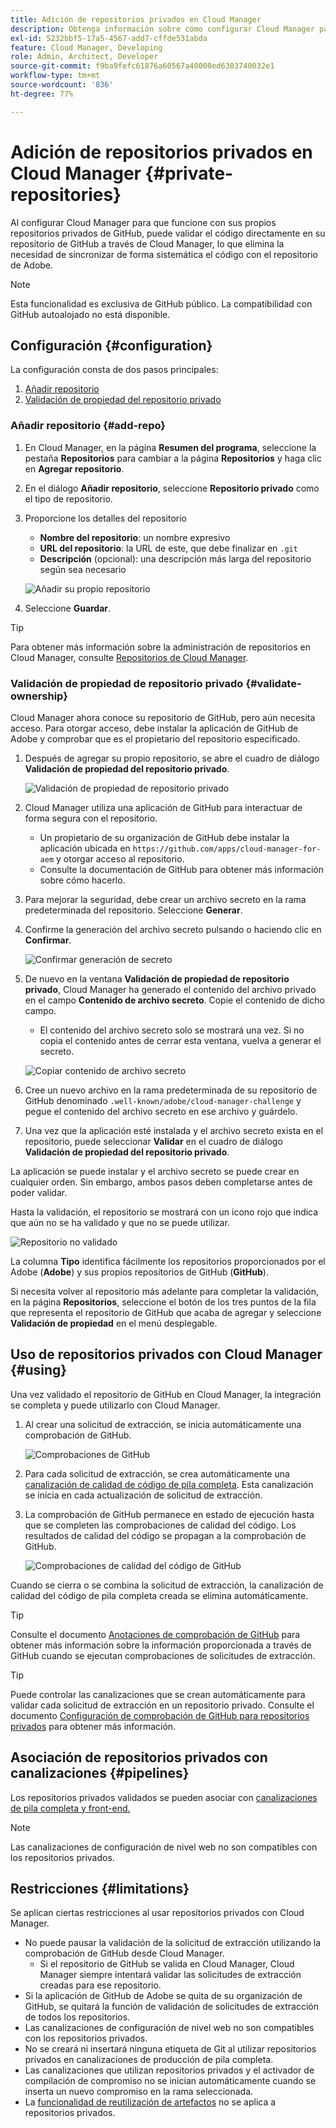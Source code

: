 ```yaml
---
title: Adición de repositorios privados en Cloud Manager
description: Obtenga información sobre cómo configurar Cloud Manager para que funcione con sus propios repositorios privados de GitHub.
exl-id: 5232bbf5-17a5-4567-add7-cffde531abda
feature: Cloud Manager, Developing
role: Admin, Architect, Developer
source-git-commit: f9ba9fefc61876a60567a40000ed6303740032e1
workflow-type: tm+mt
source-wordcount: '836'
ht-degree: 77%

---
```


# Adición de repositorios privados en Cloud Manager {#private-repositories}

Al configurar Cloud Manager para que funcione con sus propios repositorios privados de GitHub, puede validar el código directamente en su repositorio de GitHub a través de Cloud Manager, lo que elimina la necesidad de sincronizar de forma sistemática el código con el repositorio de Adobe.

>[!NOTE]
>
>Esta funcionalidad es exclusiva de GitHub público. La compatibilidad con GitHub autoalojado no está disponible.

## Configuración {#configuration}

La configuración consta de dos pasos principales:

1. [Añadir repositorio](#add-repo)
1. [Validación de propiedad del repositorio privado](#validate-ownership)

### Añadir repositorio {#add-repo}

1. En Cloud Manager, en la página **Resumen del programa**, seleccione la pestaña **Repositorios** para cambiar a la página **Repositorios** y haga clic en **Agregar repositorio**.

1. En el diálogo **Añadir repositorio**, seleccione **Repositorio privado** como el tipo de repositorio.

1. Proporcione los detalles del repositorio

   * **Nombre del repositorio**: un nombre expresivo
   * **URL del repositorio**: la URL de este, que debe finalizar en `.git`
   * **Descripción** (opcional): una descripción más larga del repositorio según sea necesario

   ![Añadir su propio repositorio](/help/implementing/cloud-manager/assets/repos/add-own-github.png)

1. Seleccione **Guardar**.

>[!TIP]
>
>Para obtener más información sobre la administración de repositorios en Cloud Manager, consulte [Repositorios de Cloud Manager](/help/implementing/cloud-manager/managing-code/managing-repositories.md).

### Validación de propiedad de repositorio privado {#validate-ownership}

Cloud Manager ahora conoce su repositorio de GitHub, pero aún necesita acceso. Para otorgar acceso, debe instalar la aplicación de GitHub de Adobe y comprobar que es el propietario del repositorio especificado.

1. Después de agregar su propio repositorio, se abre el cuadro de diálogo **Validación de propiedad del repositorio privado**.

   ![Validación de propiedad de repositorio privado](/help/implementing/cloud-manager/assets/repos/private-repo-validate.png)

1. Cloud Manager utiliza una aplicación de GitHub para interactuar de forma segura con el repositorio.
   * Un propietario de su organización de GitHub debe instalar la aplicación ubicada en `https://github.com/apps/cloud-manager-for-aem` y otorgar acceso al repositorio.
   * Consulte la documentación de GitHub para obtener más información sobre cómo hacerlo.

1. Para mejorar la seguridad, debe crear un archivo secreto en la rama predeterminada del repositorio. Seleccione **Generar**.

1. Confirme la generación del archivo secreto pulsando o haciendo clic en **Confirmar**.

   ![Confirmar generación de secreto](/help/implementing/cloud-manager/assets/repos/confirm-generation.png)

1. De nuevo en la ventana **Validación de propiedad de repositorio privado**, Cloud Manager ha generado el contenido del archivo privado en el campo **Contenido de archivo secreto**. Copie el contenido de dicho campo.

   * El contenido del archivo secreto solo se mostrará una vez. Si no copia el contenido antes de cerrar esta ventana, vuelva a generar el secreto.

   ![Copiar contenido de archivo secreto](/help/implementing/cloud-manager/assets/repos/new-secret.png)

1. Cree un nuevo archivo en la rama predeterminada de su repositorio de GitHub denominado `.well-known/adobe/cloud-manager-challenge` y pegue el contenido del archivo secreto en ese archivo y guárdelo.

1. Una vez que la aplicación esté instalada y el archivo secreto exista en el repositorio, puede seleccionar **Validar** en el cuadro de diálogo **Validación de propiedad del repositorio privado**.

La aplicación se puede instalar y el archivo secreto se puede crear en cualquier orden. Sin embargo, ambos pasos deben completarse antes de poder validar.

Hasta la validación, el repositorio se mostrará con un icono rojo que indica que aún no se ha validado y que no se puede utilizar.

![Repositorio no validado](/help/implementing/cloud-manager/assets/repos/unvalidated-repo.png)

La columna **Tipo** identifica fácilmente los repositorios proporcionados por el Adobe (**Adobe**) y sus propios repositorios de GitHub (**GitHub**).

Si necesita volver al repositorio más adelante para completar la validación, en la página **Repositorios**, seleccione el botón de los tres puntos de la fila que representa el repositorio de GitHub que acaba de agregar y seleccione **Validación de propiedad** en el menú desplegable.

## Uso de repositorios privados con Cloud Manager {#using}

Una vez validado el repositorio de GitHub en Cloud Manager, la integración se completa y puede utilizarlo con Cloud Manager.

1. Al crear una solicitud de extracción, se inicia automáticamente una comprobación de GitHub.

   ![Comprobaciones de GitHub](/help/implementing/cloud-manager/assets/repos/github-checks.png)

1. Para cada solicitud de extracción, se crea automáticamente una [canalización de calidad de código de pila completa](/help/implementing/cloud-manager/configuring-pipelines/introduction-ci-cd-pipelines.md). Esta canalización se inicia en cada actualización de solicitud de extracción.

1. La comprobación de GitHub permanece en estado de ejecución hasta que se completen las comprobaciones de calidad del código. Los resultados de calidad del código se propagan a la comprobación de GitHub.

   ![Comprobaciones de calidad del código de GitHub](/help/implementing/cloud-manager/assets/repos/github-code-quality.png)

Cuando se cierra o se combina la solicitud de extracción, la canalización de calidad del código de pila completa creada se elimina automáticamente.

>[!TIP]
>
>Consulte el documento [Anotaciones de comprobación de GitHub](github-annotations.md) para obtener más información sobre la información proporcionada a través de GitHub cuando se ejecutan comprobaciones de solicitudes de extracción.

>[!TIP]
>
>Puede controlar las canalizaciones que se crean automáticamente para validar cada solicitud de extracción en un repositorio privado. Consulte el documento [Configuración de comprobación de GitHub para repositorios privados](github-check-config.md) para obtener más información.

## Asociación de repositorios privados con canalizaciones {#pipelines}

Los repositorios privados validados se pueden asociar con [canalizaciones de pila completa y front-end.](/help/implementing/cloud-manager/configuring-pipelines/introduction-ci-cd-pipelines.md)

>[!NOTE]
>
>Las canalizaciones de configuración de nivel web no son compatibles con los repositorios privados.

## Restricciones {#limitations}

Se aplican ciertas restricciones al usar repositorios privados con Cloud Manager.

* No puede pausar la validación de la solicitud de extracción utilizando la comprobación de GitHub desde Cloud Manager.
   * Si el repositorio de GitHub se valida en Cloud Manager, Cloud Manager siempre intentará validar las solicitudes de extracción creadas para ese repositorio.
* Si la aplicación de GitHub de Adobe se quita de su organización de GitHub, se quitará la función de validación de solicitudes de extracción de todos los repositorios.
* Las canalizaciones de configuración de nivel web no son compatibles con los repositorios privados.
* No se creará ni insertará ninguna etiqueta de Git al utilizar repositorios privados en canalizaciones de producción de pila completa.
* Las canalizaciones que utilizan repositorios privados y el activador de compilación de compromiso no se inician automáticamente cuando se inserta un nuevo compromiso en la rama seleccionada.
* La [funcionalidad de reutilización de artefactos](/help/implementing/cloud-manager/getting-access-to-aem-in-cloud/setting-up-project.md#build-artifact-reuse) no se aplica a repositorios privados.
